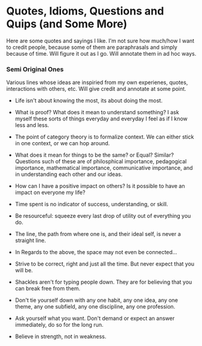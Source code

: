 # Quotes, Idioms, Questions and Quips (and Some More)

Here are some quotes and sayings I like. I'm not sure how much/how I want to credit people, because some of them are paraphrasals and simply because of time. Will figure it out as I go. Will annotate them in ad hoc ways. 

### Semi Original Ones 
Various lines whose ideas are inspiried from my own experienes, quotes, interactions with others, etc. Will give credit and annotate at some point. 

* Life isn't about knowing the most, its about doing the most.

* What is proof? What does it mean to understand something? I ask myself these sorts of things everyday and everyday I feel as if I know less and less. 

* The point of category theory is to formalize context. We can either stick in one context, or we can hop around.

* What does it mean for things to be the same? or Equal? Similar? Questions such of these are of philosphical importance, pedagogical importance, mathematical importance, communicative importance, and in understanding each other and our ideas.

* How can I have a positive impact on others? Is it possible to have an impact on everyone my life?  

*  Time spent is no indicator of success, understanding, or skill.

* Be resourceful: squeeze every last drop of utility out of everything you do.

* The line, the path from where one is, and their ideal self, is never a straight line.
* In Regards to the above, the space may not even be connected...

*  Strive to be correct, right and just all the time. But never expect that you will be. 

* Shackles aren't for typing people down. They are for believing that you can break free from them.

* Don't tie yourself down with any one habit, any one idea, any one theme, any one subfield, any one discipline, any one profession.

* Ask yourself what you want. Don't demand or expect an answer immediately, do so for the long run.

* Believe in strength, not in weakness.








